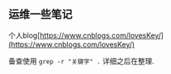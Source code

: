 ## 运维一些笔记

个人blog[https://www.cnblogs.com/lovesKey/](https://www.cnblogs.com/lovesKey/)  

备查使用
`grep -r "关键字" .`
详细之后在整理.
